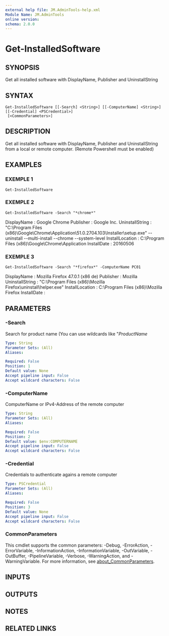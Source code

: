 ```yaml
---
external help file: JM.AdminTools-help.xml
Module Name: JM.AdminTools
online version:
schema: 2.0.0
---
```


# Get-InstalledSoftware

## SYNOPSIS
Get all installed software with DisplayName, Publisher and UninstallString

## SYNTAX

```
Get-InstalledSoftware [[-Search] <String>] [[-ComputerName] <String>] [[-Credential] <PSCredential>]
 [<CommonParameters>]
```

## DESCRIPTION
Get all installed software with DisplayName, Publisher and UninstallString from a local or remote computer.
(Remote Powershell must be enabled)

## EXAMPLES

### EXEMPLE 1
```
Get-InstalledSoftware
```

### EXEMPLE 2
```
Get-InstalledSoftware -Search "*chrome*"
```

DisplayName     : Google Chrome
Publisher       : Google Inc.
UninstallString : "C:\Program Files (x86)\Google\Chrome\Application\51.0.2704.103\Installer\setup.exe" --uninstall --multi-install --chrome --system-level
InstallLocation : C:\Program Files (x86)\Google\Chrome\Application
InstallDate     : 20160506

### EXEMPLE 3
```
Get-InstalledSoftware -Search "*firefox*" -ComputerName PC01
```

DisplayName     : Mozilla Firefox 47.0.1 (x86 de)
Publisher       : Mozilla
UninstallString : "C:\Program Files (x86)\Mozilla Firefox\uninstall\helper.exe"
InstallLocation : C:\Program Files (x86)\Mozilla Firefox
InstallDate     :

## PARAMETERS

### -Search
Search for product name (You can use wildcards like "*ProductName*

```yaml
Type: String
Parameter Sets: (All)
Aliases:

Required: False
Position: 1
Default value: None
Accept pipeline input: False
Accept wildcard characters: False
```

### -ComputerName
ComputerName or IPv4-Address of the remote computer

```yaml
Type: String
Parameter Sets: (All)
Aliases:

Required: False
Position: 2
Default value: $env:COMPUTERNAME
Accept pipeline input: False
Accept wildcard characters: False
```

### -Credential
Credentials to authenticate agains a remote computer

```yaml
Type: PSCredential
Parameter Sets: (All)
Aliases:

Required: False
Position: 3
Default value: None
Accept pipeline input: False
Accept wildcard characters: False
```

### CommonParameters
This cmdlet supports the common parameters: -Debug, -ErrorAction, -ErrorVariable, -InformationAction, -InformationVariable, -OutVariable, -OutBuffer, -PipelineVariable, -Verbose, -WarningAction, and -WarningVariable. For more information, see [about_CommonParameters](http://go.microsoft.com/fwlink/?LinkID=113216).

## INPUTS

## OUTPUTS

## NOTES

## RELATED LINKS
